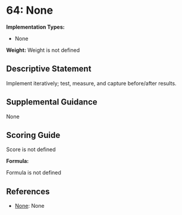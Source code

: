 # 64: None

**Implementation Types:**

- None

**Weight:** Weight is not defined

## Descriptive Statement

Implement iteratively; test, measure, and capture before/after results.

## Supplemental Guidance

None

## Scoring Guide

Score is not defined

**Formula:**

Formula is not defined

## References

- [None](None): None
